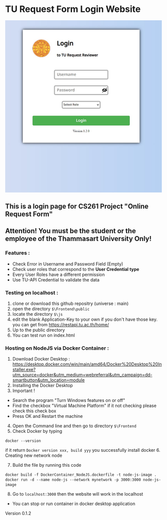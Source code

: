 
# TU Request Form Login Website

![image info](image1.jpg)

## This is a login page for CS261 Project "Online Request Form"

## Attention! You must be the student or the employee of the Thammasart University Only!

### Features :
* Check Error in Username and Password Field (Empty)
* Check user roles that correspond to the **User Credential type**
* Every User Roles have a different permission
* Use TU-API Credential to validate the data

### Testing on localhost :
1. clone or download this github repositry (universe : main)
2. open the directory 
`$\Frontend\public`
3. locate the directory 
`$\js`
4. edit the blank Application-Key to your own
if you don't have those key. you can get from https://restapi.tu.ac.th/home/
5. Up to the public directory
6. You can test run on index.html

### Hosting on NodeJS via Docker Container : 
1. Download Docker Desktop : https://desktop.docker.com/win/main/amd64/Docker%20Desktop%20Installer.exe?utm_source=docker&utm_medium=webreferral&utm_campaign=dd-smartbutton&utm_location=module
2. Installing the Docker Desktop
3. Important ! 
 * Search the program "Turn Windows features on or off"
 * Find the checkbox "Virtual Machine Platform" if it not checking please check this check box
 * Press OK and Restart the machine
4. Open the Command line and then go to directory 
 `$\Frontend`
5. Check Docker by typing 
```
docker --version
```
if it return `Docker version xxx, build yyy` you successfully install docker
6. Creating new network node

7. Build the file by running this code
```
docker build -f DockerContainer_NodeJS.dockerfile -t node-js-image .
docker run -d --name node-js --network mynetwork -p 3000:3000 node-js-image
```
8. Go to `localhost:3000` then the website will work in the localhost

* You can stop or run container in docker desktop application

Version 0.1.2


